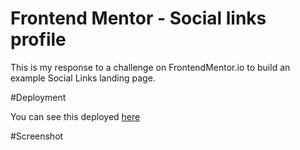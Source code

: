 # Frontend Mentor - Social links profile

This is my response to a challenge on FrontendMentor.io to build an example Social Links landing page. 

#Deployment

You can see this deployed [here](maxholzmann.com)

#Screenshot


